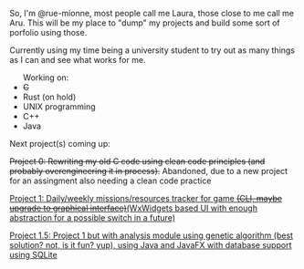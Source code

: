 <p>So, I'm @rue-mionne, most people call me Laura, those close to me call me Aru. This will be my place to "dump" my projects and build some sort of porfolio using those.</p>
<p>Currently using my time being a university student to try out as many things as I can and see what works for me.</p>
<ul>Working on:
  <li><s>C</s></li> 
  <li>Rust (on hold)</li>
  <li>UNIX programming</li>
  <li>C++</li>
  <li>Java</li>
</ul>

Next project(s) coming up:

  <p><s>Project 0: Rewriting my old C code using clean code principles (and probably overengineering it in process).</s> Abandoned, due to a new project for an assingment also needing a clean code practice</p>
  <p><u>Project 1: Daily/weekly missions/resources tracker for game <s>(CLI, maybe upgrade to graphical interface)</s>(WxWidgets based UI with enough abstraction for a possible switch in a future)</u></p>
  <p><u>Project 1.5: Project 1 but with analysis module using genetic algorithm (best solution? not, is it fun? yup), using Java and JavaFX with database support using SQLite</u></p>
